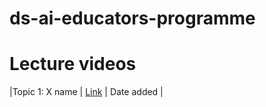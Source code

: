 # ds-ai-educators-programme



# Lecture videos

|Topic 1: X name | [Link](http//youtube.com) | Date added |
